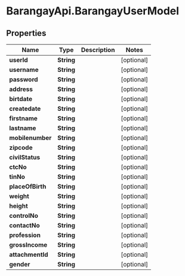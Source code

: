 # BarangayApi.BarangayUserModel

## Properties
Name | Type | Description | Notes
------------ | ------------- | ------------- | -------------
**userId** | **String** |  | [optional] 
**username** | **String** |  | [optional] 
**password** | **String** |  | [optional] 
**address** | **String** |  | [optional] 
**birtdate** | **String** |  | [optional] 
**createdate** | **String** |  | [optional] 
**firstname** | **String** |  | [optional] 
**lastname** | **String** |  | [optional] 
**mobilenumber** | **String** |  | [optional] 
**zipcode** | **String** |  | [optional] 
**civilStatus** | **String** |  | [optional] 
**ctcNo** | **String** |  | [optional] 
**tinNo** | **String** |  | [optional] 
**placeOfBirth** | **String** |  | [optional] 
**weight** | **String** |  | [optional] 
**height** | **String** |  | [optional] 
**controlNo** | **String** |  | [optional] 
**contactNo** | **String** |  | [optional] 
**profession** | **String** |  | [optional] 
**grossIncome** | **String** |  | [optional] 
**attachmentId** | **String** |  | [optional] 
**gender** | **String** |  | [optional] 


